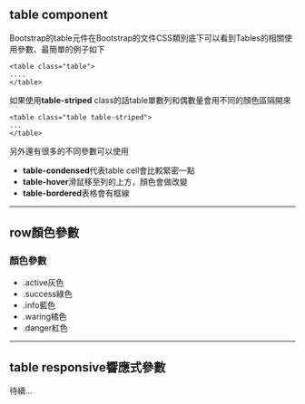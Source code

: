 table component
---------
Bootstrap的table元件在Bootstrap的文件CSS類別底下可以看到Tables的相關使用參數、最簡單的例子如下

    <table class="table">
    ....
    </table>
    
  如果使用**table-striped** class的話table單數列和偶數量會用不同的顏色區隔開來
  

    <table class="table table-striped">
    ...
    </table>
   另外還有很多的不同參數可以使用
   

 - **table-condensed**代表table cell會比較緊密一點
 - **table-hover**滑鼠移至列的上方，顏色會做改變
 - **table-bordered**表格會有框線 
 
***
row顏色參數
---------
### 顏色參數
* .active灰色
* .success綠色
* .info藍色
* .waring橘色
* .danger紅色


***
table responsive響應式參數
-----
待續...
